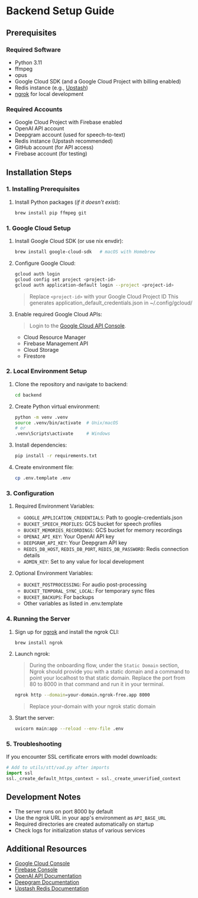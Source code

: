 # Backend Setup Guide

## Prerequisites

### Required Software
- Python 3.11
- ffmpeg
- opus
- Google Cloud SDK (and a Google Cloud Project with billing enabled)
- Redis instance (e.g., [Upstash](https://upstash.com/))
- [ngrok](https://ngrok.com/) for local development

### Required Accounts
- Google Cloud Project with Firebase enabled
- OpenAI API account
- Deepgram account (used for speech-to-text)
- Redis instance (Upstash recommended)
- GitHub account (for API access)
- Firebase account (for testing)

## Installation Steps

### 1. Installing Prerequisites

1. Install Python packages (_if it doesn’t exist_):
   ```bash
   brew install pip ffmpeg git
   ```

### 1. Google Cloud Setup
1. Install Google Cloud SDK (or use nix envdir):
   ```bash
   brew install google-cloud-sdk   # macOS with Homebrew
   ```

2. Configure Google Cloud:
   
   ```bash
   gcloud auth login
   gcloud config set project <project-id>
   gcloud auth application-default login --project <project-id>
   ```
   > Replace `<project-id>` with your Google Cloud Project ID
   > This generates application_default_credentials.json in ~/.config/gcloud/

3. Enable required Google Cloud APIs:
   > Login to the [Google Cloud API Console](https://console.cloud.google.com/apis/dashboard).
   - Cloud Resource Manager
   - Firebase Management API
   - Cloud Storage
   - Firestore

### 2. Local Environment Setup
1. Clone the repository and navigate to backend:
   ```bash
   cd backend
   ```

2. Create Python virtual environment:
   ```bash
   python -m venv .venv
   source .venv/bin/activate  # Unix/macOS
   # or
   .venv\Scripts\activate     # Windows
   ```

3. Install dependencies:
   ```bash
   pip install -r requirements.txt
   ```

4. Create environment file:
   ```bash
   cp .env.template .env
   ```

### 3. Configuration

1. Required Environment Variables:
   - `GOOGLE_APPLICATION_CREDENTIALS`: Path to google-credentials.json
   - `BUCKET_SPEECH_PROFILES`: GCS bucket for speech profiles
   - `BUCKET_MEMORIES_RECORDINGS`: GCS bucket for memory recordings
   - `OPENAI_API_KEY`: Your OpenAI API key
   - `DEEPGRAM_API_KEY`: Your Deepgram API key
   - `REDIS_DB_HOST`, `REDIS_DB_PORT`, `REDIS_DB_PASSWORD`: Redis connection details
   - `ADMIN_KEY`: Set to any value for local development

2. Optional Environment Variables:
   - `BUCKET_POSTPROCESSING`: For audio post-processing
   - `BUCKET_TEMPORAL_SYNC_LOCAL`: For temporary sync files
   - `BUCKET_BACKUPS`: For backups
   - Other variables as listed in .env.template

### 4. Running the Server

1. Sign up for [ngrok](https://ngrok.com/) and install the ngrok CLI:
   ```bash
   brew install ngrok
   ```

2. Launch ngrok:
	> During the onboarding flow, under the `Static Domain` section, Ngrok should provide you with a static domain and a command to point your localhost to that static domain. Replace the port from 80 to 8000 in that command and run it in your terminal. 
   ```bash
   ngrok http --domain=your-domain.ngrok-free.app 8000
   ```
   > Replace your-domain with your ngrok static domain

4. Start the server:
   ```bash
   uvicorn main:app --reload --env-file .env
   ```

### 5. Troubleshooting

If you encounter SSL certificate errors with model downloads:
```python
# Add to utils/stt/vad.py after imports
import ssl
ssl._create_default_https_context = ssl._create_unverified_context
```

## Development Notes

- The server runs on port 8000 by default
- Use the ngrok URL in your app's environment as `API_BASE_URL`
- Required directories are created automatically on startup
- Check logs for initialization status of various services

## Additional Resources

- [Google Cloud Console](https://console.cloud.google.com)
- [Firebase Console](https://console.firebase.google.com)
- [OpenAI API Documentation](https://platform.openai.com/docs)
- [Deepgram Documentation](https://developers.deepgram.com)
- [Upstash Redis Documentation](https://docs.upstash.com/redis)

